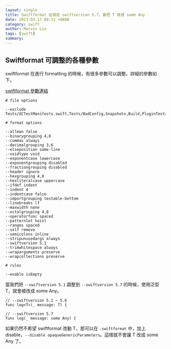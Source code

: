 ```yaml
---
layout: single
title: Swiftformat 在設定 swiftversion 5.7，會把 T 改成 some Any
date: 2023-03-17 09:12 +0800
category: swift
author: Marvin Lin
tags: [swift]
summary: 
---
```


## Swiftformat 可調整的各種參數

swiftformat 在進行 formatting  的時候，有很多參數可以調整。詳細的參數如下。

[swiftformat 參數連結](https://github.com/nicklockwood/SwiftFormat/blob/master/.swiftformat)

```
# file options

--exclude Tests/XCTestManifests.swift,Tests/BadConfig,Snapshots,Build,PluginTests

# format options

--allman false
--binarygrouping 4,8
--commas always
--decimalgrouping 3,6
--elseposition same-line
--voidtype void
--exponentcase lowercase
--exponentgrouping disabled
--fractiongrouping disabled
--header ignore
--hexgrouping 4,8
--hexliteralcase uppercase
--ifdef indent
--indent 4
--indentcase false
--importgrouping testable-bottom
--linebreaks lf
--maxwidth none
--octalgrouping 4,8
--operatorfunc spaced
--patternlet hoist
--ranges spaced
--self remove
--semicolons inline
--stripunusedargs always
--swiftversion 5.1
--trimwhitespace always
--wraparguments preserve
--wrapcollections preserve

# rules

--enable isEmpty
```

當我們把 `--swiftversion 5.1` 調整到 `--swiftversion 5.7` 的時候，使用泛型 T，就會被改成 some Any。

```
// --swiftversion 5.1 ~ 5.6
func log<T>(_ message: T) {

// --swiftversion 5.7
func log(_ message: some Any) {
```

如果仍然不希望 swiftformat 改動 T，那可以在 `.swiftformat` 中，加上 disable，`--disable opaqueGenericParameters`。這樣就不會讓 T 改成 some Any 了。